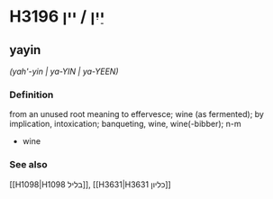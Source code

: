 # H3196 יַיִן / יין

## yayin

_(yah'-yin | ya-YIN | ya-YEEN)_

### Definition

from an unused root meaning to effervesce; wine (as fermented); by implication, intoxication; banqueting, wine, wine(-bibber); n-m

- wine

### See also

[[H1098|H1098 בליל]], [[H3631|H3631 כליון]]
